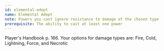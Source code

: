 ```yaml
---
id: elemental-adept
name: Elemental Adept
note: Powers you cast ignore resistance to damage of the chosen type
prerequisite: The ability to cast at least one power
---
```


Player's Handbook p. 166. Your options for damage types are: Fire, Cold, Lightning, Force, and Necrotic
